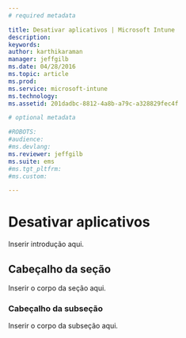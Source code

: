 ```yaml
---
# required metadata

title: Desativar aplicativos | Microsoft Intune
description:
keywords:
author: karthikaraman
manager: jeffgilb
ms.date: 04/28/2016
ms.topic: article
ms.prod:
ms.service: microsoft-intune
ms.technology:
ms.assetid: 201dadbc-8812-4a8b-a79c-a328829fec4f

# optional metadata

#ROBOTS:
#audience:
#ms.devlang:
ms.reviewer: jeffgilb
ms.suite: ems
#ms.tgt_pltfrm:
#ms.custom:

---
```


# Desativar aplicativos
Inserir introdução aqui.

## Cabeçalho da seção
Inserir o corpo da seção aqui.

### Cabeçalho da subseção
Inserir o corpo da subseção aqui.



<!--HONumber=May16_HO1-->


